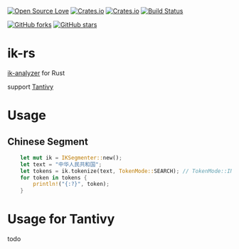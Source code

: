 <!-- Badges section here. -->
[![Open Source Love](https://badges.frapsoft.com/os/v1/open-source.svg?v=103)](https://github.com/blueshen/ik-rs/releases)
[![Crates.io](https://img.shields.io/badge/license-lgpl__2__1-blue)](./LICENSE)
[![Crates.io](https://img.shields.io/badge/ik--rs-0.1.0-green)](https://crates.io/crates/ik-rs)
[![Build Status](https://travis-ci.org/blueshen/ik-rs.svg)](https://travis-ci.org/blueshen/ik-rs)

[![GitHub forks](https://img.shields.io/github/forks/blueshen/ik-rs.svg?style=social&label=Fork)](https://github.com/blueshen/ik-rs/network/members)
[![GitHub stars](https://img.shields.io/github/stars/blueshen/ik-rs.svg?style=social&label=Star)](https://github.com/blueshen/ik-rs/stargazers)
<!-- /Badges section end. -->

# ik-rs

[ik-analyzer](https://github.com/blueshen/ik-analyzer) for Rust

support [Tantivy](https://github.com/quickwit-oss/tantivy)


# Usage

## Chinese Segment
```rust
    let mut ik = IKSegmenter::new();
    let text = "中华人民共和国";
    let tokens = ik.tokenize(text, TokenMode::SEARCH); // TokenMode::INDEX
    for token in tokens {
        println!("{:?}", token);
    }
```

# Usage for Tantivy
todo
```rust
    
```